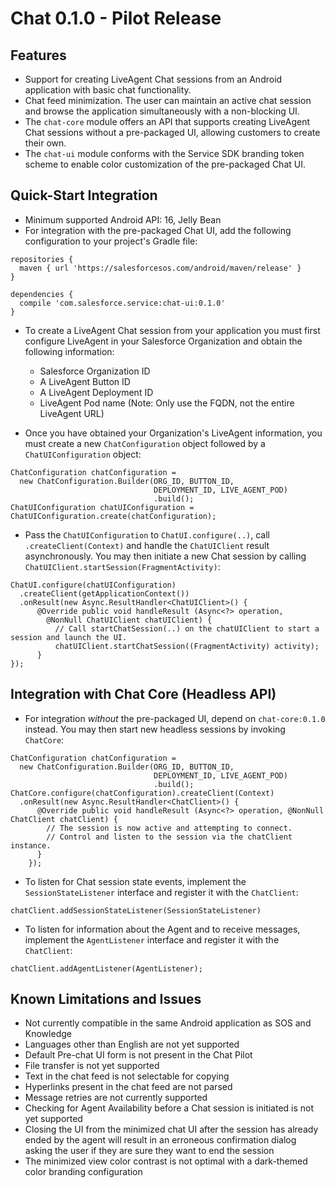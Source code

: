 # Chat 0.1.0 - Pilot Release

## Features

- Support for creating LiveAgent Chat sessions from an Android application with
basic chat functionality.
- Chat feed minimization. The user can maintain an active chat session and
browse the application simultaneously with a non-blocking UI.
- The `chat-core` module offers an API that supports creating LiveAgent Chat
sessions without a pre-packaged UI, allowing customers to create their own.
- The `chat-ui` module conforms with the Service SDK branding token scheme to
enable color customization of the pre-packaged Chat UI.

## Quick-Start Integration

- Minimum supported Android API: 16, Jelly Bean
- For integration with the pre-packaged Chat UI, add the following configuration
to your project's Gradle file:

```
repositories {
  maven { url 'https://salesforcesos.com/android/maven/release' }
}

dependencies {
  compile 'com.salesforce.service:chat-ui:0.1.0'
}
```

- To create a LiveAgent Chat session from your application you must first
configure LiveAgent in your Salesforce Organization and obtain the following
information:
  - Salesforce Organization ID
  - A LiveAgent Button ID
  - A LiveAgent Deployment ID
  - LiveAgent Pod name (Note: Only use the FQDN, not the entire LiveAgent URL)

- Once you have obtained your Organization's LiveAgent information, you must
create a new `ChatConfiguration` object followed by a `ChatUIConfiguration`
 object:

```
ChatConfiguration chatConfiguration =
  new ChatConfiguration.Builder(ORG_ID, BUTTON_ID,
                                DEPLOYMENT_ID, LIVE_AGENT_POD)
                                .build();
ChatUIConfiguration chatUIConfiguration = ChatUIConfiguration.create(chatConfiguration);
```

- Pass the `ChatUIConfiguration` to `ChatUI.configure(..)`, call
`.createClient(Context)` and handle the `ChatUIClient` result asynchronously.
You may then initiate a new Chat session by calling
`ChatUIClient.startSession(FragmentActivity)`:

```
ChatUI.configure(chatUIConfiguration)
  .createClient(getApplicationContext())
  .onResult(new Async.ResultHandler<ChatUIClient>() {
      @Override public void handleResult (Async<?> operation,
        @NonNull ChatUIClient chatUIClient) {
          // Call startChatSession(..) on the chatUIClient to start a session and launch the UI.
          chatUIClient.startChatSession((FragmentActivity) activity);
      }
});
```

## Integration with Chat Core (Headless API)

- For integration *without* the pre-packaged UI, depend on `chat-core:0.1.0`
instead. You may then start new headless sessions by invoking `ChatCore`:

```
ChatConfiguration chatConfiguration =
  new ChatConfiguration.Builder(ORG_ID, BUTTON_ID,
                                DEPLOYMENT_ID, LIVE_AGENT_POD)
                                .build();
ChatCore.configure(chatConfiguration).createClient(Context)
  .onResult(new Async.ResultHandler<ChatClient>() {
      @Override public void handleResult (Async<?> operation, @NonNull ChatClient chatClient) {
        // The session is now active and attempting to connect.
        // Control and listen to the session via the chatClient instance.
      }
    });
```

- To listen for Chat session state events, implement the `SessionStateListener`
interface and register it with the `ChatClient`:

```
chatClient.addSessionStateListener(SessionStateListener)
```

- To listen for information about the Agent and to receive messages, implement
the `AgentListener` interface and register it with the `ChatClient`:

```
chatClient.addAgentListener(AgentListener);
```

## Known Limitations and Issues

- Not currently compatible in the same Android application as SOS and Knowledge
- Languages other than English are not yet supported
- Default Pre-chat UI form is not present in the Chat Pilot
- File transfer is not yet supported
- Text in the chat feed is not selectable for copying
- Hyperlinks present in the chat feed are not parsed
- Message retries are not currently supported
- Checking for Agent Availability before a Chat session is initiated is not yet
supported
- Closing the UI from the minimized chat UI after the session has already ended
by the agent will result in an erroneous confirmation dialog asking the user if
they are sure they want to end the session
- The minimized view color contrast is not optimal with a dark-themed color
branding configuration
